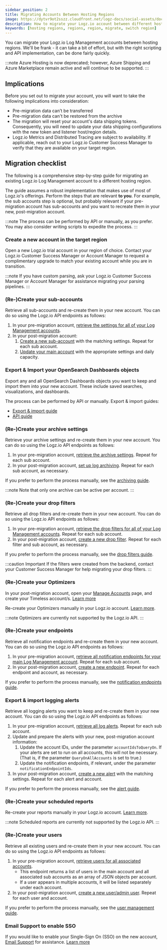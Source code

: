 ```yaml
---
sidebar_position: 2
title: Migrating Accounts Between Hosting Regions
image: https://dytvr9ot2sszz.cloudfront.net/logz-docs/social-assets/docs-social.jpg
description: How to migrate your Logz.io account between different hosting regions
keywords: [hosting regions, regions, region, migrate, switch region]
---
```


You can migrate your Logz.io Log Management accounts between hosting regions. We'll be frank - it can take a bit of effort, but with the right scripting and API implementation, can be done fairly quickly.

:::note
Azure Hosting is now deprecated; however, Azure Shipping and Azure Marketplace remain active and will continue to be supported.
:::

## Implications

Before you set out to migrate your account, you will want to take the following implications into consideration:

* Pre-migration data can’t be transferred
* Pre-migration data can't be restored from the archive
* The migration will reset your account's data shipping tokens. Consequently, you will need to update your data shipping configurations with the new token and listener host/region details.
* Logz.io Metrics and Distributed Tracing are subject to availability. If applicable, reach out to your Logz.io Customer Success Manager to verify that they are available on your target region.




## Migration checklist

The following is a comprehensive step-by-step guide for migrating an existing Logz.io Log Management account to a different hosting region.

The guide assumes a robust implementation that makes use of most of Logz.io's offerings. Perform the steps that are relevant **to you**. For example, the sub accounts step is optional, but probably relevant if your pre-migration account has sub-accounts and you want to recreate them in your new, post-migration account.

:::note
The process can be performed by API or manually, as you prefer. You may also consider writing scripts to expedite the process.
:::




### Create a new account in the target region

Open a new Logz.io trial account in your region of choice. Contact your Logz.io Customer Success Manager or Account Manager to request a complimentary upgrade to match your existing account while you are in transition.

:::note
If you have custom parsing, ask your Logz.io Customer Success Manager or Account Manager for assistance migrating your parsing pipelines.
:::


### (Re-)Create your sub-accounts

Retrieve all sub-accounts and re-create them in your new account. You can do so using the Logz.io API endpoints as follows:

1. In your pre-migration account, [retrieve the settings for all of your Log Management accounts](https://api-docs.logz.io/docs/logz/get-all-detailed-time-based-account).
2. In your post-migration account:
    1. [Create a new sub-account](https://api-docs.logz.io/docs/logz/create-time-based-account) with the matching settings. Repeat for each sub account.
    2. [Update your main account](https://api-docs.logz.io/docs/logz/update-time-based-account) with the appropriate settings and daily capacity.



### Export & Import your OpenSearch Dashboards objects

Export any and all OpenSearch Dashboards objects you want to keep and import them into your new account. These include saved searches, visualizations, and dashboards.

The process can be performed by API or manually. Export & import guides:

* [Export & import guide](https://docs.logz.io/docs/user-guide/log-management/collaboration/share-import-export/)
* [API guide](https://api-docs.logz.io/docs/logz/import-or-export-kibana-objects/)


### (Re-)Create your archive settings

Retrieve your archive settings and re-create them in your new account. You can do so using the Logz.io API endpoints as follows:

1. In your pre-migration account, [retrieve the archive settings](https://api-docs.logz.io/docs/logz/get-settings-for-account/). Repeat for each sub account.
2. In your post-migration account, [set up log archiving](https://api-docs.logz.io/docs/logz/create-settings/). Repeat for each sub account, as necessary.

If you prefer to perform the process manually, see the [archiving guide](https://docs.logz.io/docs/user-guide/data-hub/archive-restore/configure-archiving/).

:::note
Note that only one archive can be active per account.
:::


### (Re-)Create your drop filters

Retrieve all drop filters and re-create them in your new account. You can do so using the Logz.io API endpoints as follows:

1. In your pre-migration account, [retrieve the drop filters for all of your Log Management accounts](https://api-docs.logz.io/docs/logz/get-all-for-account/). Repeat for each sub account.
2. In your post-migration account, [create a new drop filter](https://api-docs.logz.io/docs/logz/create/). Repeat for each filter and sub account, as necessary.


If you prefer to perform the process manually, see the [drop filters guide](https://docs.logz.io/docs/user-guide/data-hub/drop-fiters/).

:::caution Important
If the filters were created from the backend, contact your Customer Success Manager for help migrating your drop filters.
:::



### (Re-)Create your Optimizers

In your post-migration account, open your [Manage Accounts](https://app.logz.io/#/dashboard/settings/manage-accounts) page, and create your Timeless account/s. [Learn more](/docs/user-guide/admin/logzio-accounts/manage-the-main-account-and-sub-accounts#timeless)

Re-create your Optimizers manually in your Logz.io account. [Learn more](https://docs.logz.io/docs/user-guide/log-management/long-term-storage/configure-optimizers/).

:::note
Optimizers are currently not supported by the Logz.io API.
:::

### (Re-)Create your endpoints

Retrieve all notification endpoints and re-create them in your new account. You can do so using the Logz.io API endpoints as follows:

1. In your pre-migration account, [retrieve all notification endpoints for your main Log Management account](https://api-docs.logz.io/docs/logz/get-all-endpoints/). Repeat for each sub account.
2. In your post-migration account, [create a new endpoint](https://api-docs.logz.io/docs/logz/manage-notification-endpoints). Repeat for each endpoint and account, as necessary.


If you prefer to perform the process manually, see the [notification endpoints guide](https://docs.logz.io/docs/user-guide/integrations/notification-endpoints/endpoints/).


### Export & import logging alerts

Retrieve all logging alerts you want to keep and re-create them in your new account.
You can do so using the Logz.io API endpoints as follows:

1. In your pre-migration account, [retrieve all log alerts](https://api-docs.logz.io/docs/logz/get-all-alerts/). Repeat for each sub account.
2. Update and prepare the alerts with your new, post-migration account information:
    1. Update the account IDs, under the parameter `accountIdsToQueryOn`. If your alerts are set to run on all accounts, this will not be necessary. (That is, if the parameter `QueryOnAllAccounts` is set to true.)
    2. Update the notification endpoints, if relevant, under the parameter `notificationEndpointIds`.
3. In your post-migration account, [create a new alert](https://api-docs.logz.io/docs/logz/create-alert/) with the matching settings. Repeat for each alert and account.

If you prefer to perform the process manually, see the [alert guide](https://docs.logz.io/docs/user-guide/log-management/log-alerts/configure-alert/).


### (Re-)Create your scheduled reports

Re-create your reports manually in your Logz.io account. [Learn more](https://docs.logz.io/docs/user-guide/log-management/reports/).

:::note
Scheduled reports are currently not supported by the Logz.io API.
:::

### (Re-)Create your users

Retrieve all existing users and re-create them in your new account.
You can do so using the Logz.io API endpoints as follows:

1. In your pre-migration account, [retrieve users for all associated accounts](https://api-docs.logz.io/docs/logz/list-all-account-users/).
    * This endpoint returns a list of users in the main account and all associated sub accounts as an array of JSON objects per account.
    * If a user appears in multiple accounts, it will be listed separately under each account.
2. In your post-migration account, [create a new user/admin user](https://api-docs.logz.io/docs/logz/create-user/). Repeat for each user and account.

If you prefer to perform the process manually, see the [user management guide](https://docs.logz.io/docs/user-guide/admin/users/).


### Email Support to enable SSO

If you would like to enable your Single-Sign On (SSO) on the new account, [Email Support](mailto:help@logz.io?subject=Requesting%20help%20enabling%20SSO%20following%20an%20account%20migration) for assistance. [Learn more](https://docs.logz.io/docs/user-guide/admin/sso/single-sign-on/)

